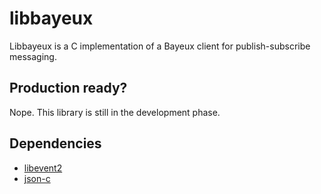 # libbayeux

Libbayeux is a C implementation of a Bayeux client for publish-subscribe
messaging.

## Production ready?

Nope. This library is still in the development phase.

## Dependencies

- [libevent2](http://libevent.org)
- [json-c](https://github.com/json-c/json-c)


